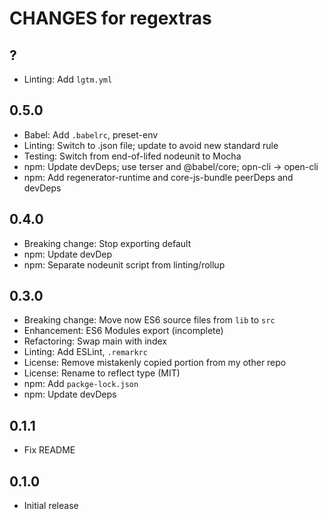 # CHANGES for regextras

## ?

- Linting: Add `lgtm.yml`

## 0.5.0

- Babel: Add `.babelrc`, preset-env
- Linting: Switch to .json file; update to avoid new standard rule
- Testing: Switch from end-of-lifed nodeunit to Mocha
- npm: Update devDeps; use terser and @babel/core; opn-cli -> open-cli
- npm: Add regenerator-runtime and core-js-bundle peerDeps and devDeps

## 0.4.0

- Breaking change: Stop exporting default
- npm: Update devDep
- npm: Separate nodeunit script from linting/rollup

## 0.3.0

- Breaking change: Move now ES6 source files from `lib` to `src`
- Enhancement: ES6 Modules export (incomplete)
- Refactoring: Swap main with index
- Linting: Add ESLint, `.remarkrc`
- License: Remove mistakenly copied portion from my other repo
- License: Rename to reflect type (MIT)
- npm: Add `packge-lock.json`
- npm: Update devDeps

## 0.1.1

- Fix README

## 0.1.0

- Initial release
